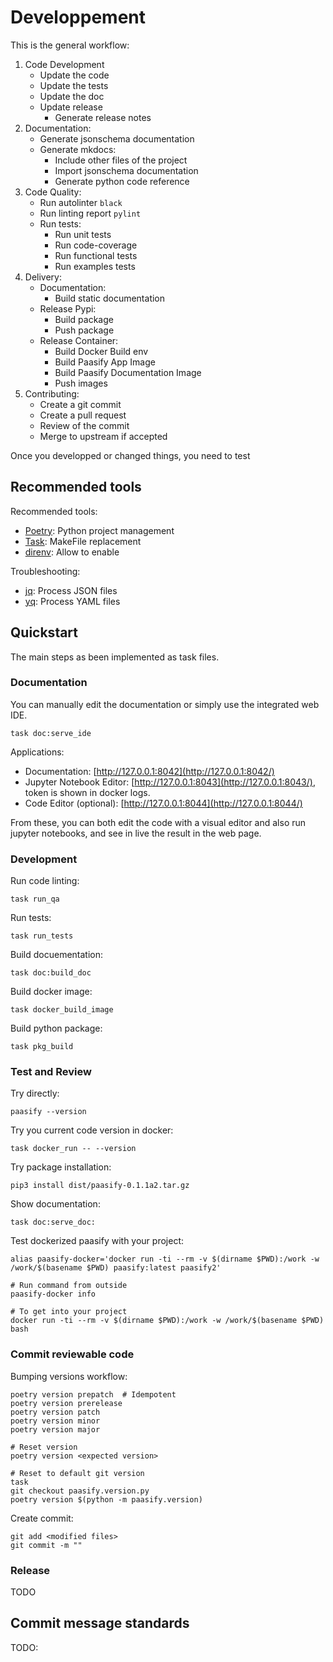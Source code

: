 # Developpement


This is the general workflow:

1. Code Development
    * Update the code
    * Update the tests
    * Update the doc
    * Update release
        * Generate release notes
2. Documentation:
    * Generate jsonschema documentation
    * Generate mkdocs:
        * Include other files of the project
        * Import jsonschema documentation
        * Generate python code reference
3. Code Quality:
    * Run autolinter `black`
    * Run linting report `pylint`
    * Run tests:
        * Run unit tests
        * Run code-coverage
        * Run functional tests
        * Run examples tests
4. Delivery:
    * Documentation:
        * Build static documentation
    * Release Pypi:
        * Build package
        * Push package
    * Release Container:
        * Build Docker Build env
        * Build Paasify App Image
        * Build Paasify Documentation Image
        * Push images
5. Contributing:
    * Create a git commit
    * Create a pull request
    * Review of the commit
    * Merge to upstream if accepted

Once you developped or changed things, you need to test

## Recommended tools

Recommended tools:

* [Poetry](https://python-poetry.org/): Python project management
* [Task](https://taskfile.dev/): MakeFile replacement
* [direnv](https://direnv.net/): Allow to enable 

Troubleshooting:

* [jq](https://stedolan.github.io/jq/): Process JSON files
* [yq](https://mikefarah.gitbook.io/yq/): Process YAML files


## Quickstart

The main steps as been implemented as task files.


### Documentation

You can manually edit the documentation or simply
use the integrated web IDE.
```
task doc:serve_ide
```

Applications:

* Documentation: [http://127.0.0.1:8042](http://127.0.0.1:8042/)
* Jupyter Notebook Editor:  [http://127.0.0.1:8043](http://127.0.0.1:8043/), token is shown in docker logs.
* Code Editor (optional):  [http://127.0.0.1:8044](http://127.0.0.1:8044/)

From these, you can both edit the code with a visual editor and also
run jupyter notebooks, and see in live the result in the web page.

### Development

Run code linting:
```
task run_qa
```

Run tests:
```
task run_tests
```

Build docuementation:
```
task doc:build_doc
```

Build docker image:
```
task docker_build_image
```

Build python package:
```
task pkg_build
``` 

### Test and Review

Try directly:
```
paasify --version
```

Try you current code version in docker:
```
task docker_run -- --version
```

Try package installation:
```
pip3 install dist/paasify-0.1.1a2.tar.gz
```

Show documentation:
```
task doc:serve_doc: 
```

Test dockerized paasify with your project:
```
alias paasify-docker='docker run -ti --rm -v $(dirname $PWD):/work -w /work/$(basename $PWD) paasify:latest paasify2'

# Run command from outside
paasify-docker info

# To get into your project
docker run -ti --rm -v $(dirname $PWD):/work -w /work/$(basename $PWD) bash
``` 


### Commit reviewable code

Bumping versions workflow:
```
poetry version prepatch  # Idempotent
poetry version prerelease
poetry version patch
poetry version minor
poetry version major

# Reset version
poetry version <expected version>

# Reset to default git version
task 
git checkout paasify.version.py
poetry version $(python -m paasify.version)

```

Create commit:
```
git add <modified files>
git commit -m ""
```

### Release

TODO

## Commit message standards

TODO:
